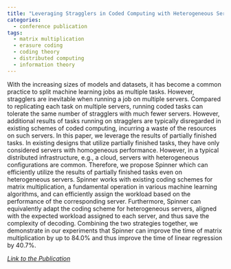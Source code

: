 ```yaml
---
title: "Leveraging Stragglers in Coded Computing with Heterogeneous Servers"
categories:
  - conference publication
tags:
  - matrix multiplication
  - erasure coding
  - coding theory
  - distributed computing
  - information theory
---
```


With the increasing sizes of models and datasets, it has become a common practice to split machine learning jobs as multiple tasks. However, stragglers are inevitable when running a job on multiple servers. Compared to replicating each task on multiple servers, running coded tasks can tolerate the same number of stragglers with much fewer servers. However, additional results of tasks running on stragglers are typically disregarded in existing schemes of coded computing, incurring a waste of the resources on such servers. In this paper, we leverage the results of partially finished tasks. In existing designs that utilize partially finished tasks, they have only considered servers with homogeneous performance. However, in a typical distributed infrastructure, e.g., a cloud, servers with heterogeneous configurations are common. Therefore, we propose Spinner which can efficiently utilize the results of partially finished tasks even on heterogeneous servers. Spinner works with existing coding schemes for matrix multiplication, a fundamental operation in various machine learning algorithms, and can efficiently assign the workload based on the performance of the corresponding server. Furthermore, Spinner can equivalently adapt the coding scheme for heterogeneous servers, aligned with the expected workload assigned to each server, and thus save the complexity of decoding. Combining the two strategies together, we demonstrate in our experiments that Spinner can improve the time of matrix multiplication by up to 84.0% and thus improve the time of linear regression by 40.7%.

<cite><a href="https://ieeexplore.ieee.org/abstract/document/9213028">Link to the Publication</a></cite>
